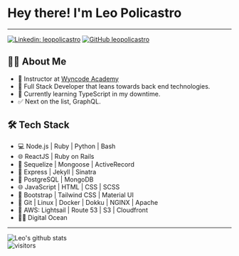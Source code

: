 # Hey there! I'm Leo Policastro

---

[![Linkedin: leopolicastro](https://img.shields.io/badge/-leopolicastro-blue?style=flat-square&logo=Linkedin&logoColor=white&link=https://www.linkedin.com/in/leo-policastro/)](https://www.linkedin.com/in/leo-policastro/)
[![GitHub leopolicastro](https://img.shields.io/github/followers/leopolicastro?label=follow&style=social)](https://github.com/Thaiane)

## 👨‍💻 About Me

- 💼 Instructor at [Wyncode Academy](https://github.com/wyncode)
- 🤔 Full Stack Developer that leans towards back end technologies.
- 🌱 Currently learning TypeScript in my downtime.
- ✅ Next on the list, GraphQL.

## 🛠 Tech Stack

- 💻 Node.js | Ruby | Python | Bash
- 🌐 ReactJS | Ruby on Rails
- 🦊 Sequelize | Mongoose | ActiveRecord
- 🐙 Express | Jekyll | Sinatra
- 🐘 PostgreSQL | MongoDB
- 🌐 JavaScript | HTML | CSS | SCSS
- 🦜 Bootstrap | Tailwind CSS | Material UI
- 🔧 Git | Linux | Docker | Dokku | NGINX | Apache
- 🚢 AWS: Lightsail | Route 53 | S3 | Cloudfront
- 🏄‍♂️ Digital Ocean

---

![Leo's github stats](https://github-readme-stats.vercel.app/api?username=leopolicastro&show_icons=true)
<br />
![visitors](https://visitor-badge.laobi.icu/badge?page_id=leopolicastro.leopolicastro)

